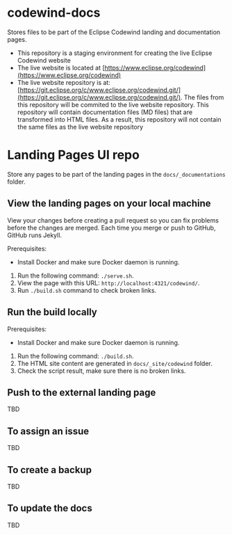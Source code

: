 # codewind-docs

Stores files to be part of the Eclipse Codewind landing and documentation pages. 

* This repository is a staging environment for creating the live Eclipse Codewind website
* The live website is located at [https://www.eclipse.org/codewind](https://www.eclipse.org/codewind)
* The live website repository is at: [https://git.eclipse.org/c/www.eclipse.org/codewind.git/](https://git.eclipse.org/c/www.eclipse.org/codewind.git/). The files from this repository will be commited to the live website repository. This repository will contain documentation files (MD files) that are transformed into HTML files. As a result, this repository will not contain the same files as the live website repository


# Landing Pages UI repo
Store any pages to be part of the landing pages in the `docs/_documentations` folder.

## View the landing pages on your local machine
View your changes before creating a pull request so you can fix problems before the changes are merged. Each time you merge or push to GitHub, GitHub runs Jekyll.

Prerequisites:
* Install Docker and make sure Docker daemon is running.

1. Run the following command: `./serve.sh`.
2. View the page with this URL: `http://localhost:4321/codewind/`.
3. Run `./build.sh` command to check broken links.

## Run the build locally

Prerequisites:
* Install Docker and make sure Docker daemon is running.

1. Run the following command: `./build.sh`.
2. The HTML site content are generated in `docs/_site/codewind` folder.
3. Check the script result, make sure there is no broken links.

## Push to the external landing page

TBD

## To assign an issue

TBD

## To create a backup

TBD

## To update the docs

TBD